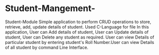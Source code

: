 # Student-Mangement-
Student-Module Simple application to perform CRUD operations to store, retrieve, add, update details of student. Used C-Language for file In this application, User can Add details of student, User can Update details of student, User can Delete any student as required. User can view Details of particular student by entering student's Roll Number.User can view Details of all student by command Line Interface.
